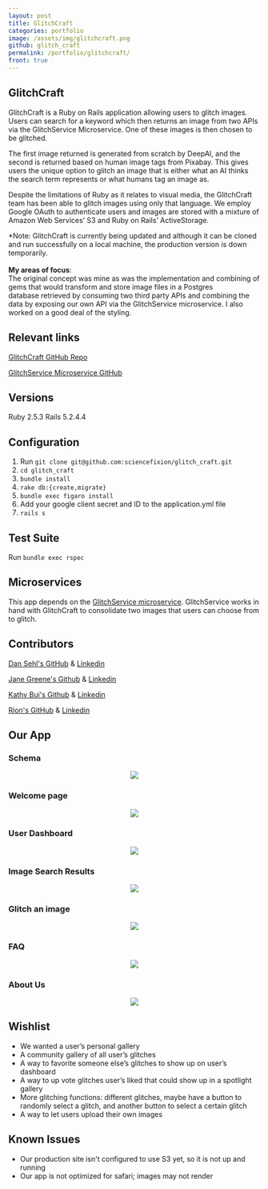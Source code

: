 ```yaml
---
layout: post
title: GlitchCraft
categories: portfolio
image: /assets/img/glitchcraft.png
github: glitch_craft
permalink: /portfolio/glitchcraft/
front: true
---
```


## GlitchCraft

GlitchCraft is a Ruby on Rails application allowing users to glitch images. Users can search for a keyword which then returns an image from two APIs via the GlitchService Microservice. One of these images is then chosen to be glitched.

The first image returned is generated from scratch by DeepAI, and the second is returned based on human image tags from Pixabay. This gives users the unique option to glitch an image that is either what an AI thinks the search term represents or what humans tag an image as.

Despite the limitations of Ruby as it relates to visual media, the GlitchCraft team has been able to glitch images using only that language. We employ Google OAuth to authenticate users and images are stored with a mixture of Amazon Web Services’ S3 and Ruby on Rails’ ActiveStorage.

*Note: GlitchCraft is currently being updated and although it can be cloned and run successfully on a local machine, the production version is down temporarily.<br><br>**My areas of focus**:<br>The original concept was mine as was the implementation and combining of gems that would transform and store image files in a Postgres database retrieved by consuming two third party APIs and combining the data by exposing our own API via the GlitchService microservice. I also worked on a good deal of the styling.

## Relevant links

[GlitchCraft GitHub Repo](https://github.com/sciencefixion/glitch_craft)

[GlitchService Microservice GitHub](https://github.com/Kathybui732/glitch-service)

## Versions

Ruby 2.5.3
Rails 5.2.4.4

## Configuration

1. Run `git clone git@github.com:sciencefixion/glitch_craft.git`
2. `cd glitch_craft`
3. `bundle install`
4. `rake db:{create,migrate}`
5. `bundle exec figaro install`
6. Add your google client secret and ID to the application.yml file
7. `rails s`

## Test Suite

Run `bundle exec rspec`

## Microservices

This app depends on the [GlitchService microservice](https://damp-forest-93176.herokuapp.com/). GlitchService works in hand with GlitchCraft to consolidate two images that users can choose from to glitch.

## Contributors

[Dan Sehl's GitHub](https://github.com/dtsehl) &
[Linkedin](https://www.linkedin.com/in/danielsehl)

[Jane Greene's Github](https://github.com/janegreene) &
[Linkedin](https://www.linkedin.com/in/jane-greene-mba/)

[Kathy Bui's Github](https://github.com/Kathybui732) &
[Linkedin](https://www.linkedin.com/in/kathy-bui-87a27a1ab/)

[Rion's GitHub](https://github.com/sciencefixion) &
[Linkedin](https://www.linkedin.com/in/rion-h-7b3668b2/)

## Our App

### Schema

<p align="center">
 <img src="https://i.imgur.com/31bogeL.png">
</p>

### Welcome page

<p align="center">
 <img src="https://i.imgur.com/Bz6sJzN.png">
</p>

### User Dashboard

<p align="center">
 <img src="https://i.imgur.com/2aoh8Qu.jpg">
</p>

### Image Search Results

<p align="center">
 <img src="https://i.imgur.com/8UEzivt.jpg">
</p>

### Glitch an image

<p align="center">
 <img src="https://i.imgur.com/CjExz6m.jpg">
</p>

### FAQ

<p align="center">
 <img src="https://i.imgur.com/CcKkvEM.png">
</p>

### About Us

<p align="center">
 <img src="https://i.imgur.com/NKv7AwP.jpg">
</p>

## Wishlist

- We wanted a user’s personal gallery
- A community gallery of all user’s glitches
- A way to favorite someone else’s glitches to show up on user’s dashboard
- A way to up vote glitches user’s liked that could show up in a spotlight gallery
- More glitching functions: different glitches, maybe have a button to randomly select a glitch, and another button to select a certain glitch
- A way to let users upload their own images

## Known Issues

- Our production site isn't configured to use S3 yet, so it is not up and running
- Our app is not optimized for safari; images may not render
